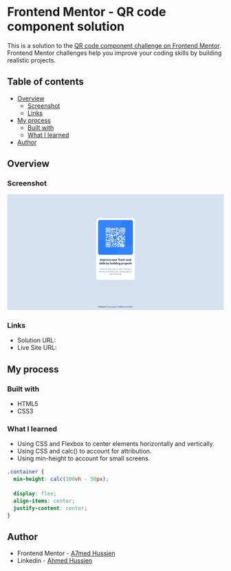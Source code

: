 # Frontend Mentor - QR code component solution

This is a solution to the [QR code component challenge on Frontend Mentor](https://www.frontendmentor.io/challenges/qr-code-component-iux_sIO_H). Frontend Mentor challenges help you improve your coding skills by building realistic projects.

## Table of contents

- [Overview](#overview)
  - [Screenshot](#screenshot)
  - [Links](#links)
- [My process](#my-process)
  - [Built with](#built-with)
  - [What I learned](#what-i-learned)
- [Author](#author)

## Overview

### Screenshot

![](./images/screenshot.png)

### Links

- Solution URL: []()
- Live Site URL: []()

## My process

### Built with

- HTML5
- CSS3

### What I learned

- Using CSS and Flexbox to center elements horizontally and vertically.
- Using CSS and calc() to account for attribution.
- Using min-height to account for small screens.

```css
.container {
  min-height: calc(100vh - 50px);

  display: flex;
  align-items: center;
  justify-content: center;
}
```

## Author

- Frontend Mentor - [A7med Hussien](https://www.frontendmentor.io/profile/Eng-Ahmed-Hussien)
- Linkedin - [Ahmed Hussien](https://www.linkedin.com/in/ahmed-hussien-front-end-developer/)
